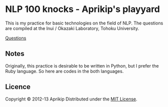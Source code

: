 NLP 100 knocks - Aprikip's playyard
===================================

This is my practice for basic technologies on the field of NLP.  The questions
are compiled at the Inui / Okazaki Laboratory, Tohoku University.

[Questions](http://www.cl.ecei.tohoku.ac.jp/index.php?言語処理100本ノック)


Notes
-----

Originally, this practice is desirable to be written in Python, but I prefer the
Ruby language.  So here are codes in the both languages.


Licence
-------
Copyright &copy; 2012-13 Aprikip
Distributed under the [MIT License][mit].
 
[MIT]: http://www.opensource.org/licenses/mit-license.php
